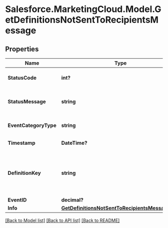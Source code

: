 # Salesforce.MarketingCloud.Model.GetDefinitionsNotSentToRecipientsMessage
## Properties

Name | Type | Description | Notes
------------ | ------------- | ------------- | -------------
**StatusCode** | **int?** | The specific status code | [optional] 
**StatusMessage** | **string** | The specific status message | [optional] 
**EventCategoryType** | **string** | The status of the message | [optional] 
**Timestamp** | **DateTime?** | The date the ... | [optional] 
**DefinitionKey** | **string** | Unique, user-generated key to access the definition object. | [optional] 
**EventID** | **decimal?** |  | [optional] 
**Info** | [**GetDefinitionsNotSentToRecipientsMessageInfo**](GetDefinitionsNotSentToRecipientsMessageInfo.md) |  | [optional] 

[[Back to Model list]](../README.md#documentation-for-models) [[Back to API list]](../README.md#documentation-for-api-endpoints) [[Back to README]](../README.md)

